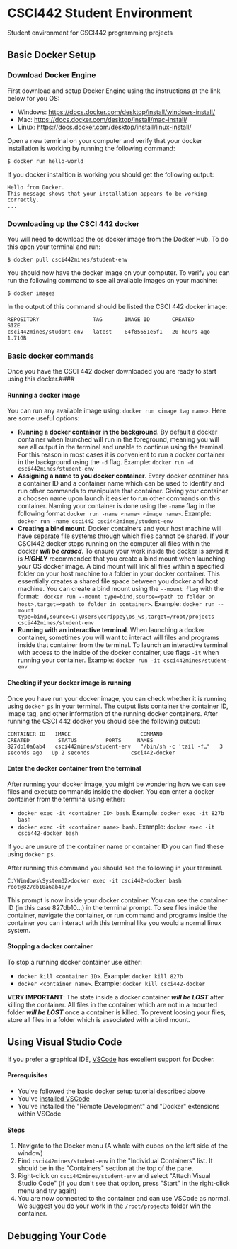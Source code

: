 # CSCI442 Student Environment
Student environment for CSCI442 programming projects
## Basic Docker Setup
### Download Docker Engine
First download and setup Docker Engine using the instructions at the link below for you OS:
- Windows: https://docs.docker.com/desktop/install/windows-install/
- Mac: https://docs.docker.com/desktop/install/mac-install/
- Linux: https://docs.docker.com/desktop/install/linux-install/

Open a new terminal on your computer and verify that your docker installation is working by running the following command:
```
$ docker run hello-world
```
If you docker installtion is working you should get the following output:
```
Hello from Docker.
This message shows that your installation appears to be working correctly.
...
```

### Downloading up the CSCI 442 docker
You will need to download the os docker image from the Docker Hub. To do this open your terminal and run:
```
$ docker pull csci442mines/student-env
```
You should now have the docker image on your computer. To verify you can run the following command to see all available images on your machine:
```
$ docker images
```
In the output of this command should be listed the CSCI 442 docker image:
```
REPOSITORY                 TAG       IMAGE ID       CREATED        SIZE
csci442mines/student-env   latest    84f85651e5f1   20 hours ago   1.71GB
```
### Basic docker commands
Once you have the CSCI 442 docker downloaded you are ready to start using this docker.####

#### Running a docker image
You can run any available image using: `docker run <image tag name>`. Here are some useful options:
- **Running a docker container in the background**. By default a docker container when launched will run in the foreground, meaning you will see all output in the terminal and unable to continue using the terminal. For this reason in most cases it is convenient to run a docker container in the background using the `-d` flag. Example: ```docker run -d csci442mines/student-env```
- **Assigning a name to you docker container**. Every docker container has a container ID and a container name which can be used to identify and run other commands to manipulate that container. Giving your container a choosen name upon launch it easier to run other commands on this container. Naming your container is done using the `-name` flag in the following format `docker run -name <name> <image name>`. Example: ```docker run -name csci442 csci442mines/student-env```
- **Creating a bind mount**. Docker containers and your host machine will have separate file systems through which files cannot be shared. If your CSCI442 docker stops running on the computer all files within the docker ***will be erased***. To ensure your work inside the docker is saved it is ***HIGHLY*** recommended that you create a bind mount when launching your OS docker image. A bind mount will link all files within a specified folder on your host machine to a folder in your docker container. This essentially creates a shared file space between you docker and host machine. You can create a bind mount using the `--mount flag` with the format: ` docker run --mount type=bind,source=<path to folder on host>,target=<path to folder in container>`. Example: ```docker run --mount type=bind,source=C:\Users\ccrippey\os_ws,target=/root/projects csci442mines/student-env```
- **Running with an interactive terminal**. When launching a docker container, sometimes you will want to interact will files and programs inside that container from the terminal. To launch an interactive terminal with access to the inside of the docker container, use flags `-it` when running your container. Example: ```docker run -it csci442mines/student-env```

#### Checking if your docker image is running
Once you have run your docker image, you can check whether it is running using `docker ps` in your terminal. The output lists container the container ID, image tag, and other information of the running docker containers.
After running the CSCI 442 docker you should see the following output:
```
CONTAINER ID   IMAGE                      COMMAND                  CREATED         STATUS         PORTS     NAMES
827db10a6ab4   csci442mines/student-env   "/bin/sh -c 'tail -f…"   3 seconds ago   Up 2 seconds             csci442-docker
```

#### Enter the docker container from the terminal
After running your docker image, you might be wondering how we can see files and execute commands inside the docker. You can enter a docker container from the terminal using either:
- `docker exec -it <container ID> bash`. Example: `docker exec -it 827b bash`
- `docker exec -it <container name> bash`. Example: `docker exec -it csci442-docker bash`

If you are unsure of the container name or container ID you can find these using `docker ps`.

After running this command you should see the following in your terminal.
```
C:\Windows\System32>docker exec -it csci442-docker bash
root@827db10a6ab4:/#
```
This prompt is now inside your docker container. You can see the container ID (in this case 827db10...) in the terminal prompt. To see files inside the container, navigate the container, or run command and programs inside the container you can interact with this terminal like you would a normal linux system.

#### Stopping a docker container
To stop a running docker container use either:
- `docker kill <container ID>`. Example: `docker kill 827b`
- `docker <container name>`. Example: `docker kill csci442-docker`

**VERY IMPORTANT**: The state inside a docker container ***will be LOST*** after killing the container. All files in the container which are not in a mounted folder ***will be LOST*** once a container is killed. To prevent loosing your files, store all files in a folder which is associated with a bind mount.


## Using Visual Studio Code
If you prefer a graphical IDE, [VSCode](https://code.visualstudio.com/) has excellent support for Docker. 

#### Prerequisites
- You've followed the basic docker setup tutorial described above
- You've [installed VSCode](https://code.visualstudio.com/)
- You've installed the "Remote Development" and "Docker" extensions within VSCode
#### Steps
1. Navigate to the Docker menu (A whale with cubes on the left side of the window)
2. Find `csci442mines/student-env` in the "Individual Containers" list. It should be in the "Containers" section at the top of the pane.
3. Right-click on `csci442mines/student-env` and select "Attach Visual Studio Code" (if you don't see that option, press "Start" in the right-click menu and try again)
4. You are now connected to the container and can use VSCode as normal. We suggest you do your work in the `/root/projects` folder win the container.
## Debugging Your Code
